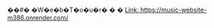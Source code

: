 ��#� �W�e�b�T�o�u�r�
�
�
<a href="https://l0ntdtn0l.github.io/WebTour/" target="_blank">Link: https://music-website-m386.onrender.com/</a>
